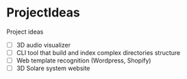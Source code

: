 # ProjectIdeas
Project ideas

- [ ] 3D audio visualizer
- [ ] CLI tool that build and index complex directories structure
- [ ] Web template recognition (Wordpress, Shopify)
- [ ] 3D Solare system website
